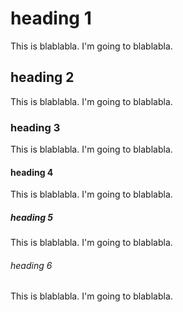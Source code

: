 
# heading 1

This is blablabla. I'm going to blablabla.

## heading 2

This is blablabla. I'm going to blablabla.

### heading 3

This is blablabla. I'm going to blablabla.

#### heading 4

This is blablabla. I'm going to blablabla.

##### heading 5

This is blablabla. I'm going to blablabla.

###### heading 6

This is blablabla. I'm going to blablabla.

